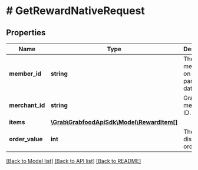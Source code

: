 # # GetRewardNativeRequest

## Properties

Name | Type | Description | Notes
------------ | ------------- | ------------- | -------------
**member_id** | **string** | The unique member ID on the partner&#39;s database. | [optional]
**merchant_id** | **string** | Grab merchant&#39;s ID. | [optional]
**items** | [**\Grab\GrabfoodApiSdk\Model\RewardItem[]**](RewardItem.md) |  | [optional]
**order_value** | **int** | The post-discount order value. | [optional]

[[Back to Model list]](../../README.md#models) [[Back to API list]](../../README.md#endpoints) [[Back to README]](../../README.md)
